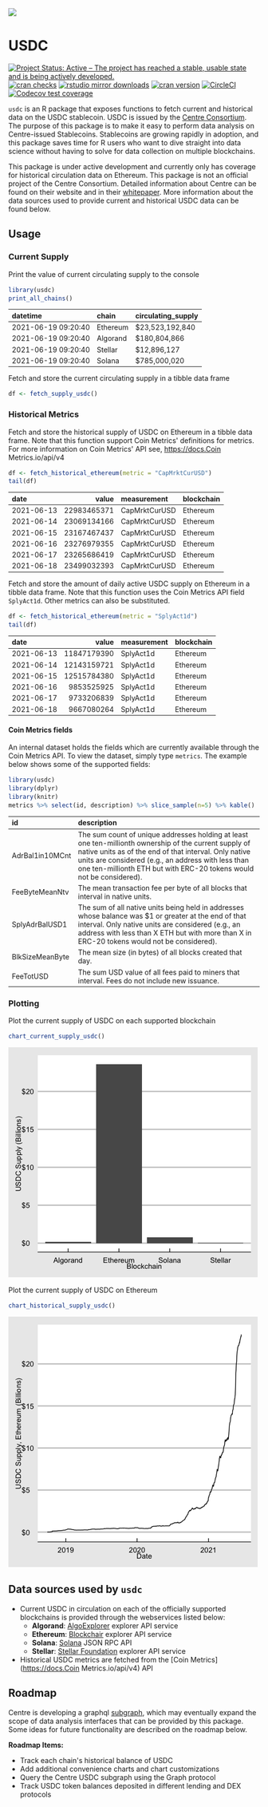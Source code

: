 <img src="https://cryptologos.cc/logos/usd-coin-usdc-logo.png" width="50"/>

# USDC

[![Project Status: Active – The project has reached a stable, usable state and is being actively developed.](https://www.repostatus.org/badges/latest/active.svg)](https://www.repostatus.org/#active)
[![cran checks](https://cranchecks.info/badges/worst/usdc)](https://cranchecks.info/pkgs/usdc)
[![rstudio mirror downloads](https://cranlogs.r-pkg.org/badges/usdc?color=C9A115)](https://github.com/r-hub/cranlogs.app)
[![cran version](https://www.r-pkg.org/badges/version/usdc)](https://cran.r-project.org/package=usdc)
[![CircleCI](https://circleci.com/gh/galen211/usdc/tree/master.svg?style=svg)](https://circleci.com/gh/galen211/usdc/tree/master)
[![Codecov test coverage](https://codecov.io/gh/galen211/usdc/branch/master/graph/badge.svg)](https://codecov.io/gh/galen211/usdc?branch=master)

`usdc` is an R package that exposes functions to fetch current and historical data on the USDC stablecoin.  USDC is issued by the [Centre Consortium](https://www.centre.io/).  The purpose of this package is to make it easy to perform data analysis on Centre-issued Stablecoins.  Stablecoins are growing rapidly in adoption, and this package saves time for R users who want to dive straight into data science without having to solve for data collection on multiple blockchains.

This package is under active development and currently only has coverage for historical circulation data on Ethereum.  This package is not an official project of the Centre Consortium.  Detailed information about Centre can be found on their website and in their [whitepaper](https://f.hubspotusercontent30.net/hubfs/9304636/PDF/centre-whitepaper.pdf).  More information about the data sources used to provide current and historical USDC data can be found below.

## Usage

### Current Supply
Print the value of current circulating supply to the console
```r
library(usdc)
print_all_chains()
```
|datetime            |chain    |circulating_supply |
|:-------------------|:--------|:------------------|
|2021-06-19 09:20:40 |Ethereum |$23,523,192,840    |
|2021-06-19 09:20:40 |Algorand |$180,804,866       |
|2021-06-19 09:20:40 |Stellar  |$12,896,127        |
|2021-06-19 09:20:40 |Solana   |$785,000,020       |

Fetch and store the current circulating supply in a tibble data frame
```r
df <- fetch_supply_usdc()
```

### Historical Metrics

Fetch and store the historical supply of USDC on Ethereum in a tibble data frame.  Note that this function support Coin Metrics' definitions for metrics.  For more information on Coin Metrics' API see, https://docs.Coin Metrics.io/api/v4
```r
df <- fetch_historical_ethereum(metric = "CapMrktCurUSD")
tail(df)
```
|date       |       value|measurement   |blockchain |
|:----------|-----------:|:-------------|:----------|
|2021-06-13 | 22983465371|CapMrktCurUSD |Ethereum   |
|2021-06-14 | 23069134166|CapMrktCurUSD |Ethereum   |
|2021-06-15 | 23167467437|CapMrktCurUSD |Ethereum   |
|2021-06-16 | 23276979355|CapMrktCurUSD |Ethereum   |
|2021-06-17 | 23265686419|CapMrktCurUSD |Ethereum   |
|2021-06-18 | 23499032393|CapMrktCurUSD |Ethereum   |

Fetch and store the amount of daily active USDC supply on Ethereum in a tibble data frame.  Note that this function uses the Coin Metrics API field `SplyAct1d`.  Other metrics can also be substituted.
```r
df <- fetch_historical_ethereum(metric = "SplyAct1d")
tail(df)
```
|date       |       value|measurement |blockchain |
|:----------|-----------:|:-----------|:----------|
|2021-06-13 | 11847179390|SplyAct1d   |Ethereum   |
|2021-06-14 | 12143159721|SplyAct1d   |Ethereum   |
|2021-06-15 | 12515784380|SplyAct1d   |Ethereum   |
|2021-06-16 |  9853525925|SplyAct1d   |Ethereum   |
|2021-06-17 |  9733206839|SplyAct1d   |Ethereum   |
|2021-06-18 |  9667080264|SplyAct1d   |Ethereum   |

#### Coin Metrics fields
An internal dataset holds the fields which are currently available through the Coin Metrics API.  To view the dataset, simply type `metrics`.  The example below shows some of the supported fields:
```r
library(usdc)
library(dplyr)
library(knitr)
metrics %>% select(id, description) %>% slice_sample(n=5) %>% kable()
```
|id              |description                                                                                                                                                                                                                                                                                   |
|:---------------|:---------------------------------------------------------------------------------------------------------------------------------------------------------------------------------------------------------------------------------------------------------------------------------------------|
|AdrBal1in10MCnt |The sum count of unique addresses holding at least one ten-millionth ownership of the current supply of native units as of the end of that interval. Only native units are considered (e.g., an address with less than one ten-millionth ETH but with ERC-20 tokens would not be considered). |
|FeeByteMeanNtv  |The mean transaction fee per byte of all blocks that interval in native units.                                                                                                                                                                                                                |
|SplyAdrBalUSD1  |The sum of all native units being held in addresses whose balance was $1 or greater at the end of that interval. Only native units are considered (e.g., an address with less than X ETH but with more than X in ERC-20 tokens would not be considered).                                      |
|BlkSizeMeanByte |The mean size (in bytes) of all blocks created that day.                                                                                                                                                                                                                                      |
|FeeTotUSD       |The sum USD value of all fees paid to miners that interval. Fees do not include new issuance.                                                                                                                                                                                                 |


### Plotting

Plot the current supply of USDC on each supported blockchain
```r
chart_current_supply_usdc()
```
<img src="./img/current_supply.png"/>


Plot the current supply of USDC on Ethereum
```r
chart_historical_supply_usdc()
```
<img src="./img/historical_supply.png"/>


## Data sources used by `usdc`

* Current USDC in circulation on each of the officially supported blockchains is provided through the webservices listed below:
    * **Algorand**: [AlgoExplorer](https://algoexplorer.io/) explorer API service
    * **Ethereum**: [Blockchair](https://blockchair.com/) explorer API service
    * **Solana**: [Solana](https://docs.solana.com/developing/clients/jsonrpc-api) JSON RPC API
    * **Stellar**: [Stellar Foundation](https://www.stellar.org/) explorer API service
* Historical USDC metrics are fetched from the [Coin Metrics](https://docs.Coin Metrics.io/api/v4) API

## Roadmap
Centre is developing a graphql [subgraph](https://thegraph.com/explorer/subgraph/centrehq/usdc), which may eventually expand the scope of data analysis interfaces that can be provided by this package.  Some ideas for future functionality are described on the roadmap below.

**Roadmap Items:**
 - Track each chain's historical balance of USDC
 - Add additional convenience charts and chart customizations
 - Query the Centre USDC subgraph using the Graph protocol
 - Track USDC token balances deposited in different lending and DEX protocols
